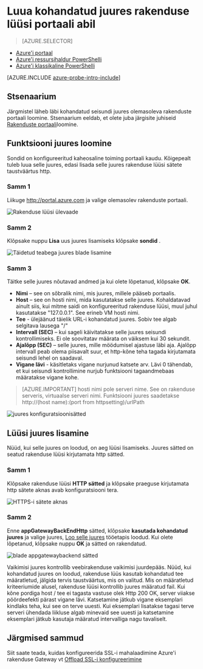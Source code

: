 <properties
   pageTitle="Luua kohandatud juures jaoks rakenduste portaali kaudu portaali | Microsoft Azure'i"
   description="Siit saate teada, kuidas luua kohandatud juures rakenduse lüüsi portaali abil"
   services="application-gateway"
   documentationCenter="na"
   authors="georgewallace"
   manager="carmonm"
   editor=""
   tags="azure-resource-manager"
/>
<tags  
   ms.service="application-gateway"
   ms.devlang="na"
   ms.topic="article"
   ms.tgt_pltfrm="na"
   ms.workload="infrastructure-services"
   ms.date="10/25/2016"
   ms.author="gwallace" />

# <a name="create-a-custom-probe-for-application-gateway-by-using-the-portal"></a>Luua kohandatud juures rakenduse lüüsi portaali abil

> [AZURE.SELECTOR]
- [Azure'i portaal](application-gateway-create-probe-portal.md)
- [Azure'i ressursihaldur PowerShelli](application-gateway-create-probe-ps.md)
- [Azure'i klassikaline PowerShelli](application-gateway-create-probe-classic-ps.md)

[AZURE.INCLUDE [azure-probe-intro-include](../../includes/application-gateway-create-probe-intro-include.md)]

## <a name="scenario"></a>Stsenaarium

Järgmistel läheb läbi kohandatud seisundi juures olemasoleva rakenduste portaali loomine.
Stsenaarium eeldab, et olete juba järgisite juhiseid [Rakenduste portaali](application-gateway-create-gateway-portal.md)loomine.

## <a name="createprobe"></a>Funktsiooni juures loomine

Sondid on konfigureeritud kaheosaline toiming portaali kaudu. Kõigepealt tuleb luua selle juures, edasi lisada selle juures rakenduse lüüsi sätete taustväärtus http.

### <a name="step-1"></a>Samm 1

Liikuge http://portal.azure.com ja valige olemasolev rakenduste portaali.

![Rakenduse lüüsi ülevaade][1]

### <a name="step-2"></a>Samm 2

Klõpsake nuppu **Lisa** uus juures lisamiseks klõpsake **sondid** .

![Täidetud teabega juures blade lisamine][2]

### <a name="step-3"></a>Samm 3

Täitke selle juures nõutavad andmed ja kui olete lõpetanud, klõpsake **OK**.

- **Nimi** – see on sõbralik nimi, mis juures, millele pääseb portaalis.
- **Host** – see on hosti nimi, mida kasutatakse selle juures. Kohaldatavad ainult siis, kui mitme saidi on konfigureeritud rakenduse lüüsi, muul juhul kasutatakse "127.0.0.1". See erineb VM hosti nimi.
- **Tee** - ülejäänud täielik URL-i kohandatud juures. Sobiv tee algab selgitava lausega "/"
- **Intervall (SEC)** – kui sageli käivitatakse selle juures seisundi kontrollimiseks. Ei ole soovitatav määrata on väiksem kui 30 sekundit.
- **Ajalõpp (SEC)** – selle juures, mille möödumisel ajastuse läbi aja. Ajalõpp intervall peab olema piisavalt suur, et http-kõne teha tagada kirjutamata seisundi lehel on saadaval.
- **Vigane lävi** - käsitletaks vigane nurjunud katsete arv. Lävi 0 tähendab, et kui seisundi kontrollimine nurjub funktsiooni tagaandmebaas määratakse vigane kohe.

> [AZURE.IMPORTANT] hosti nimi pole serveri nime. See on rakenduse serveris, virtuaalse serveri nimi. Funktsiooni juures saadetakse http://(host name):(port from httpsetting)/urlPath

![juures konfiguratsioonisätted][3]

## <a name="add-probe-to-the-gateway"></a>Lüüsi juures lisamine

Nüüd, kui selle juures on loodud, on aeg lüüsi lisamiseks. Juures sätted on seatud rakenduse lüüsi kirjutamata http sätted.

### <a name="step-1"></a>Samm 1

Klõpsake rakenduse lüüsi **HTTP sätted** ja klõpsake praeguse kirjutamata http sätete aknas avab konfiguratsiooni tera.

![HTTPS-i sätete aknas][4]

### <a name="step-2"></a>Samm 2

Enne **appGatewayBackEndHttp** sätted, klõpsake **kasutada kohandatud juures** ja valige juures, [Loo selle juures](#createprobe) tööetapis loodud.
Kui olete lõpetanud, klõpsake nuppu **OK** ja sätted on rakendatud.

![blade appgatewaybackend sätted][5]

Vaikimisi juures kontrollib veebirakenduse vaikimisi juurdepääs. Nüüd, kui kohandatud juures on loodud, rakenduse lüüs kasutab kohandatud tee määratletud, jälgida tervis taustväärtus, mis on valitud. Mis on määratletud kriteeriumide alusel, rakenduse lüüsi kontrollib juures määratud fail. Kui kõne pordiga host / tee ei tagasta vastuse olek Http 200 OK, server viiakse pöördeefekti pärast vigane lävi. Katsetamine jätkub vigane eksemplari kindlaks teha, kui see on terve uuesti. Kui eksemplari lisatakse tagasi terve serveri ühendada liikluse algab minevaid see uuesti ja katsetamine eksemplari jätkub kasutaja määratud intervalliga nagu tavaliselt.


## <a name="next-steps"></a>Järgmised sammud

Siit saate teada, kuidas konfigureerida SSL-i mahalaadimine Azure'i rakenduse Gateway vt [Offload SSL-i konfigureerimine](application-gateway-ssl-portal.md)

[1]: ./media/application-gateway-create-probe-portal/figure1.png
[2]: ./media/application-gateway-create-probe-portal/figure2.png
[3]: ./media/application-gateway-create-probe-portal/figure3.png
[4]: ./media/application-gateway-create-probe-portal/figure4.png
[5]: ./media/application-gateway-create-probe-portal/figure5.png